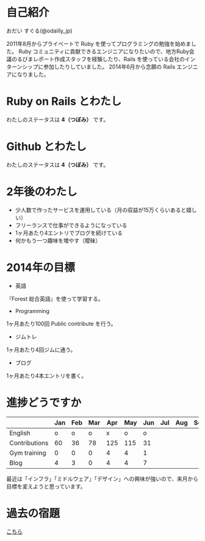 # 自己紹介
おだい すぐる(@odailly_jp)

2011年8月からプライベートで Ruby を使ってプログラミングの勉強を始めました。
Ruby コミュニティに貢献できるエンジニアになりたいので、地方Ruby会議のるびまレポート作成スタッフを経験したり、Rails を使っている会社のインターンシップに参加したりしていました。
2014年6月から念願の Rails エンジニアになりました。

# Ruby on Rails とわたし
わたしのステータスは **4（つぼみ）** です。

# Github とわたし
わたしのステータスは **4（つぼみ）** です。

# 2年後のわたし
- 少人数で作ったサービスを運用している（月の収益が15万くらいあると嬉しい）
- フリーランスで仕事ができるようになっている
- 1ヶ月あたり4エントリでブログを続けている
- 何かもう一つ趣味を増やす（曖昧）

# 2014年の目標
- 英語

『Forest 総合英語』を使って学習する。

- Programming

1ヶ月あたり100回 Public contribute を行う。

- ジムトレ

1ヶ月あたり4回ジムに通う。

- ブログ

1ヶ月あたり4本エントリを書く。

# 進捗どうですか
|               | Jan | Feb | Mar | Apr | May | Jun | Jul | Aug | Sep | Oct | Nov | Dec |
|:--------------|-----|-----|-----|-----|-----|-----|-----|-----|-----|-----|-----|----:|
| English       |  o  |  o  |  o  |  x  |  o  |  o  |     |     |     |     |     |     |
| Contributions |  60 |  36 |  78 | 125 | 115 |  31 |     |     |     |     |     |     |
| Gym training  |   0 |   0 |   0 |   4 |   4 |   1 |     |     |     |     |     |     |
| Blog          |   4 |   3 |   0 |   4 |   4 |   7 |     |     |     |     |     |     |

最近は「インフラ」「ミドルウェア」「デザイン」への興味が強いので、来月から目標を変えようと思っています。

# 過去の宿題
[こちら](https://gist.github.com/odaillyjp/ae33200fd8ffc9f35d6c)
